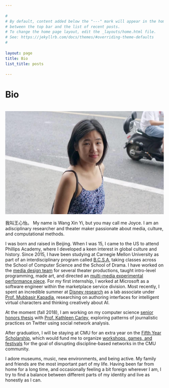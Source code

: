 ```yaml
---

#
# By default, content added below the "---" mark will appear in the home page
# between the top bar and the list of recent posts.
# To change the home page layout, edit the _layouts/home.html file.
# See: https://jekyllrb.com/docs/themes/#overriding-theme-defaults
#

layout: page
title: Bio
list_title: posts

---
```


# Bio

<br>

<img src="/assets/headshot.png" class="img-headshot" alt="">

我叫王心怡。 My name is Wang Xin Yi, but you may call me Joyce. I am an adisciplinary researcher and theater maker passionate about media, culture, and computational methods. 

I was born and raised in Beijing. When I was 15, I came to the US to attend Phillips Academy, where I developed a keen interest in global culture and history. Since 2015, I have been studying at Carnegie Mellon University as part of an interdisciplinary program called [B.C.S.A](http://www.flong.com/blog/2017/the-rigor-of-cmus-bcsa-degree/), taking classes across the School of Computer Science and the School of Drama. I have worked on the [media design team](/theater/2017/11/05/Sock.html) for several theater productions, taught intro-level programming, made art, and  directed an [multi-media experimental performance piece](/theater/2017/12/10/Translations.html). For my first internship, I worked at Microsoft as a software engineer within the marketplace service division. Most recently, I spent an incredible summer at [Disney research](https://www.disneyresearch.com/) as a lab associate under [Prof. Mubbasir Kapadia](https://www.cs.rutgers.edu/~mk1353/), researching on authoring interfaces for intelligent virtual characters and thinking creatively about AI.

At the moment (fall 2018), I am working on my computer science [senior honors thesis](https://github.com/joyceeexinyiwang/SocietalComputing) with [Prof. Kathleen Carley](http://www.casos.cs.cmu.edu/bios/carley/carley.html), exploring patterns of journalistic practices on Twitter using social network analysis.

After graduation, I will be staying at CMU for an extra year on the [Fifth Year Scholarship](https://www.cmu.edu/student-affairs/dean/fifth/index.html), which would fund me to organize [workshops, games, and festivals](https://github.com/joyceeexinyiwang/FYS) for the goal of disrupting discipline-based networks in the CMU community.

I adore museums, music, new environments, and being active. My family and friends are the most important part of my life. Having been far from home for a long time, and occasionally feeling a bit foreign wherever I am, I try to find a balance between different parts of my identity and live as honestly as I can.

